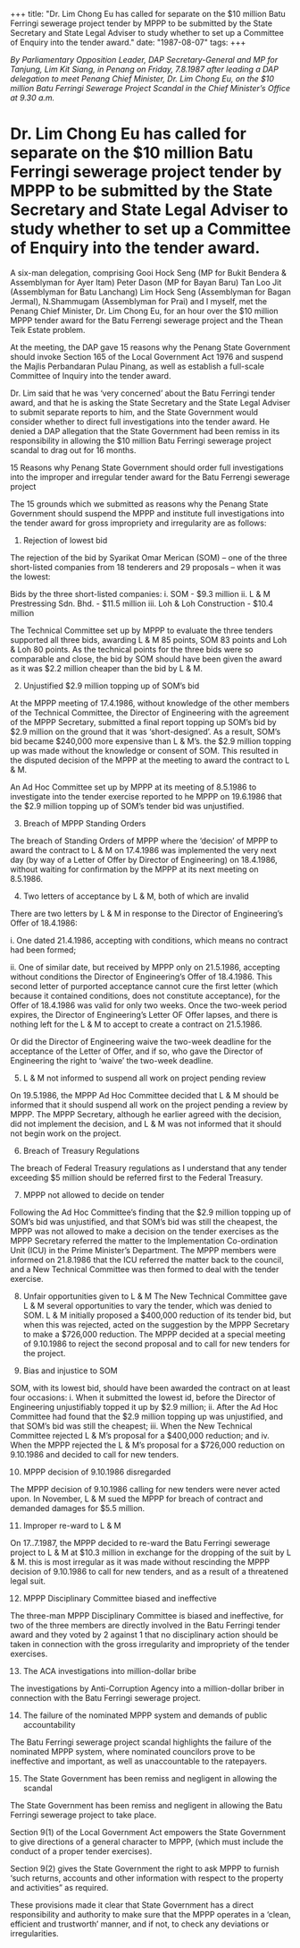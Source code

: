 +++ 
title: "Dr. Lim Chong Eu has called for separate on the $10 million Batu Ferringi sewerage project tender by MPPP to be submitted by the State Secretary and State Legal Adviser to study whether to set up a Committee of Enquiry into the tender award."
date: "1987-08-07"
tags:
+++

_By Parliamentary Opposition Leader, DAP Secretary-General and MP for Tanjung, Lim Kit Siang, in Penang on Friday, 7.8.1987 after leading a DAP delegation to meet Penang Chief Minister, Dr. Lim Chong Eu, on the $10 million Batu Ferringi Sewerage Project Scandal in the Chief Minister’s Office at 9.30 a.m._

# Dr. Lim Chong Eu has called for separate on the $10 million Batu Ferringi sewerage project tender by MPPP to be submitted by the State Secretary and State Legal Adviser to study whether to set up a Committee of Enquiry into the tender award.

A six-man delegation, comprising Gooi Hock Seng (MP for Bukit Bendera & Assemblyman for Ayer Itam) Peter Dason (MP for Bayan Baru) Tan Loo Jit (Assemblyman for Batu Lanchang) Lim Hock Seng (Assemblyman for Bagan Jermal), N.Shammugam (Assemblyman for Prai) and I myself, met the Penang Chief Minister, Dr. Lim Chong Eu, for an hour over the $10 million MPPP tender award for the Batu Ferrengi sewerage project and the Thean Teik Estate problem.</u>

At the meeting, the DAP gave 15 reasons why the Penang State Government should invoke Section 165 of the Local Government Act 1976 and suspend the Majlis Perbandaran Pulau Pinang, as well as establish a full-scale Committee of Inquiry into the tender award.

Dr. Lim said that he was ‘very concerned’ about the Batu Ferringi tender award, and that he is asking the State Secretary and the State Legal Adviser to submit separate reports to him, and the State Government would consider whether to direct full investigations into the tender award. He denied a DAP allegation that the State Government had been remiss in its responsibility in allowing the $10 million Batu Ferringi sewerage project scandal to drag out for 16 months.

15 Reasons why Penang State Government should order full investigations into the improper and irregular tender award for the Batu Ferrengi sewerage project

The 15 grounds which we submitted as reasons why the Penang State Government should suspend the MPPP and institute full investigations into the tender award for gross impropriety and irregularity are as follows:

1.	Rejection of lowest bid

The rejection of the bid by Syarikat Omar Merican (SOM) – one of the three short-listed companies from 18 tenderers and 29 proposals – when it was the lowest:
	
Bids by the three short-listed companies:
i.	SOM				- $9.3   million
ii.	L & M Prestressing Sdn. Bhd.	- $11.5 million 
iii.	Loh & Loh Construction 	- $10.4 million 
	
The Technical Committee set up by MPPP to evaluate the three tenders supported all three bids, awarding L & M 85 points, SOM 83 points and Loh & Loh 80 points. As the technical points for the three bids were so comparable and close, the bid by SOM should have been given the award as it was $2.2 million cheaper than the bid by L & M.

2.	Unjustified $2.9 million topping up of SOM’s bid

At the MPPP meeting of 17.4.1986, without knowledge of the other members of the Technical Committee, the Director of Engineering with the agreement of the MPPP Secretary, submitted a final report topping up SOM’s bid by $2.9 million on the ground that it was ‘short-designed’. As a result, SOM’s bid became $240,000 more expensive than L & M’s. the $2.9 million topping up was made without the knowledge or consent of SOM. This resulted in the disputed decision of the MPPP at the meeting to award the contract to L & M. 

An Ad Hoc Committee set up by MPPP at its meeting of 8.5.1986 to investigate into the tender exercise reported to he MPPP on 19.6.1986 that the $2.9 million topping up of SOM’s tender bid was unjustified.

3.	Breach of MPPP Standing Orders

The breach of Standing Orders of MPPP where the ‘decision’ of MPPP to award the contract to L & M on 17.4.1986 was implemented the very next day (by way of a Letter of Offer by Director of Engineering) on 18.4.1986, without waiting for confirmation by the MPPP at its next meeting on 8.5.1986.

4.	Two letters of acceptance by L & M, both of which are invalid

There are two letters by L & M in response to the Director of Engineering’s Offer of 18.4.1986:

i.	One dated 21.4.1986, accepting with conditions, which means no contract had been formed;

ii.	One of similar date, but received by MPPP only on 21.5.1986, accepting without conditions the Director of Engineering’s Offer of 18.4.1986. This second letter of purported acceptance cannot cure the first letter (which because it contained conditions, does not constitute acceptance), for the Offer of 18.4.1986 was valid for only two weeks. Once the two-week period expires, the Director of Engineering’s Letter OF Offer lapses, and there is nothing left for the L & M to accept to create a contract on 21.5.1986.

Or did the Director of Engineering waive the two-week deadline for the acceptance of the Letter of Offer, and if so, who gave the Director of Engineering the right to ‘waive’ the two-week deadline.

5.	L & M not informed to suspend all  work on project pending review

On 19.5.1986, the MPPP Ad Hoc Committee decided that L & M should be informed that it should suspend all work on the project pending a review by MPPP. The MPPP Secretary, although he earlier agreed with the decision, did not implement the decision, and L & M was not informed that it should not begin work on the project.

6.	Breach of Treasury Regulations

The breach of Federal Treasury regulations as I understand that any tender exceeding $5 million should be referred first to the Federal Treasury.

7.	MPPP not allowed to decide on tender

Following the Ad Hoc Committee’s finding that the $2.9 million topping up of SOM’s bid was unjustified, and that SOM’s bid was still the cheapest, the MPPP was not allowed to make a decision on the tender exercises as the MPPP Secretary referred the matter to the Implementation Co-ordination Unit (ICU) in the Prime Minister’s Department. The MPPP members were informed on 21.8.1986 that the ICU referred the matter back to the council, and a New Technical Committee was then formed to deal with the tender exercise.

8.	Unfair opportunities given to L & M
The New Technical Committee gave L & M several opportunities to vary the tender, which was denied to SOM. L & M initially proposed a $400,000 reduction of its tender bid, but when this was rejected, acted on the suggestion by the MPPP Secretary to make a $726,000 reduction. The MPPP decided at a special meeting of 9.10.1986 to reject the second proposal and to call for new tenders for the project.

9.	Bias and injustice to SOM

SOM, with its lowest bid, should have been awarded the contract on at least four occasions:
i.	When it submitted the lowest id, before the Director of Engineering unjustifiably topped it up by $2.9 million;
ii.	After the Ad Hoc Committee had found that the $2.9 million topping up was unjustified, and that SOM’s bid was still the cheapest;
iii.	When the New Technical Committee rejected L & M’s proposal for a $400,000 reduction; and 
iv.	When the MPPP rejected the L & M’s proposal for a $726,000 reduction on 9.10.1986 and decided to call for new tenders.

10.	MPPP decision of 9.10.1986 disregarded

The MPPP decision of 9.10.1986 calling for new tenders were never acted upon. In November, L & M sued the MPPP for breach of contract and demanded damages for $5.5 million.

11.	Improper re-ward to L & M

On 17..7.1987, the MPPP decided to re-ward the Batu Ferringi sewerage project to L & M at $10.3 million in exchange for the dropping of the suit by L & M. this is most irregular as it was made without rescinding the MPPP decision of 9.10.1986 to call for new tenders, and as a result of a threatened legal suit.

12.	MPPP Disciplinary Committee biased and ineffective 

The three-man MPPP Disciplinary Committee is biased and ineffective, for two of the three members are directly involved in the Batu Ferringi tender award and they voted by 2 against 1 that no disciplinary action should be taken in connection with the gross irregularity and impropriety of the tender exercises.

13.	The ACA investigations into million-dollar bribe

The investigations by Anti-Corruption Agency into a million-dollar briber in connection with the Batu Ferringi sewerage project.

14.	The failure of the nominated MPPP system and demands of public accountability

The Batu Ferringi sewerage project scandal highlights the failure of the nominated MPPP system, where nominated councilors prove to be ineffective and important, as well as unaccountable to the ratepayers.

15.	The State Government has been remiss and negligent in allowing the scandal

The State Government has been remiss and negligent in allowing the Batu Ferringi sewerage project to take place.

Section 9(1) of the Local Government Act empowers the State Government to give directions of a general character to MPPP, (which must include the conduct of a proper tender exercises).

Section 9(2) gives the State Government the right to ask MPPP to furnish ‘such returns, accounts and other information with respect to the property and activities” as required.

These provisions made it clear that State Government has a direct responsibility and authority to make sure that the MPPP operates in a ‘clean, efficient and trustworth’ manner, and if not, to check any deviations or irregularities.
 
